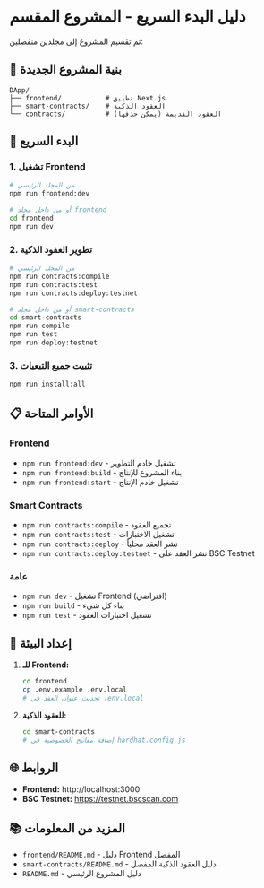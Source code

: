 # دليل البدء السريع - المشروع المقسم

تم تقسيم المشروع إلى مجلدين منفصلين:

## 📁 بنية المشروع الجديدة

```
DApp/
├── frontend/           # تطبيق Next.js
├── smart-contracts/    # العقود الذكية
└── contracts/          # العقود القديمة (يمكن حذفها)
```

## 🚀 البدء السريع

### 1. تشغيل Frontend

```bash
# من المجلد الرئيسي
npm run frontend:dev

# أو من داخل مجلد frontend
cd frontend
npm run dev
```

### 2. تطوير العقود الذكية

```bash
# من المجلد الرئيسي
npm run contracts:compile
npm run contracts:test
npm run contracts:deploy:testnet

# أو من داخل مجلد smart-contracts
cd smart-contracts
npm run compile
npm run test
npm run deploy:testnet
```

### 3. تثبيت جميع التبعيات

```bash
npm run install:all
```

## 📋 الأوامر المتاحة

### Frontend
- `npm run frontend:dev` - تشغيل خادم التطوير
- `npm run frontend:build` - بناء المشروع للإنتاج
- `npm run frontend:start` - تشغيل خادم الإنتاج

### Smart Contracts
- `npm run contracts:compile` - تجميع العقود
- `npm run contracts:test` - تشغيل الاختبارات
- `npm run contracts:deploy` - نشر العقد محلياً
- `npm run contracts:deploy:testnet` - نشر العقد على BSC Testnet

### عامة
- `npm run dev` - تشغيل Frontend (افتراضي)
- `npm run build` - بناء كل شيء
- `npm run test` - تشغيل اختبارات العقود

## 🔧 إعداد البيئة

1. **للـ Frontend:**
   ```bash
   cd frontend
   cp .env.example .env.local
   # تحديث عنوان العقد في .env.local
   ```

2. **للعقود الذكية:**
   ```bash
   cd smart-contracts
   # إضافة مفاتيح الخصوصية في hardhat.config.js
   ```

## 🌐 الروابط

- **Frontend:** http://localhost:3000
- **BSC Testnet:** https://testnet.bscscan.com

## 📚 المزيد من المعلومات

- `frontend/README.md` - دليل Frontend المفصل
- `smart-contracts/README.md` - دليل العقود الذكية المفصل
- `README.md` - دليل المشروع الرئيسي

